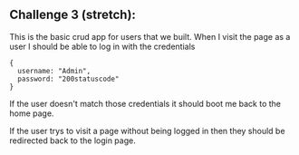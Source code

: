## Challenge 3 (stretch):
This is the basic crud app for users that we built. When I visit the page as a user I should be able to log in with the credentials
```
{
  username: "Admin",
  password: "200statuscode"
}
```

If the user doesn't match those credentials it should boot me back to the home page.

If the user trys to visit a page without being logged in then they should be redirected back to the login page.
